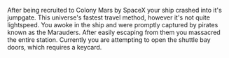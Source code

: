 After being recruited to Colony Mars by SpaceX your ship crashed into it's jumpgate. This universe's fastest travel method, however it's not quite lightspeed.
You awoke in the ship and were promptly captured by pirates known as the Marauders. After easily escaping from them you massacred the entire station.
Currently you are attempting to open the shuttle bay doors, which requires a keycard.